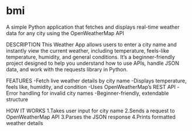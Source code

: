 # bmi
A simple Python application that fetches and displays real-time weather data for any city using the OpenWeatherMap API

DESCRIPTION
This Weather App allows users to enter a city name and instantly view the current weather, including temperature, feels-like temperature, humidity, and general conditions.
It’s a beginner-friendly project designed to help you understand how to use APIs, handle JSON data, and work with the requests library in Python.

FEATURES
-Fetch live weather details by city name
-Displays temperature, feels like, humidity, and condition
-Uses OpenWeatherMap’s REST API
-Error handling for invalid city names
-Beginner-friendly, extendable structure

HOW IT WORKS
1.Takes user input for city name
2.Sends a request to OpenWeatherMap API
3.Parses the JSON response
4.Prints formatted weather details


